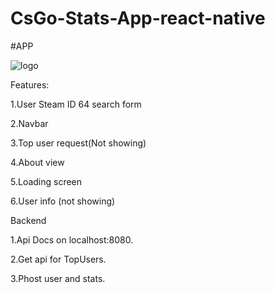 # CsGo-Stats-App-react-native

#APP

![logo](https://user-images.githubusercontent.com/62471453/233936008-9aa68baf-52db-454f-9116-58740b9994d7.png)


Features:

  1.User Steam ID 64 search form

  2.Navbar

  3.Top user request(Not showing)

  4.About view

  5.Loading screen

  6.User info (not showing)

Backend

  1.Api Docs on localhost:8080.

  2.Get api for TopUsers.

  3.Phost user and stats.


